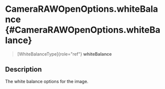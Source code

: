 CameraRAWOpenOptions.whiteBalance {#CameraRAWOpenOptions.whiteBalance}
=================================

> [WhiteBalanceType]{role="ref"} **whiteBalance**

Description
-----------

The white balance options for the image.
